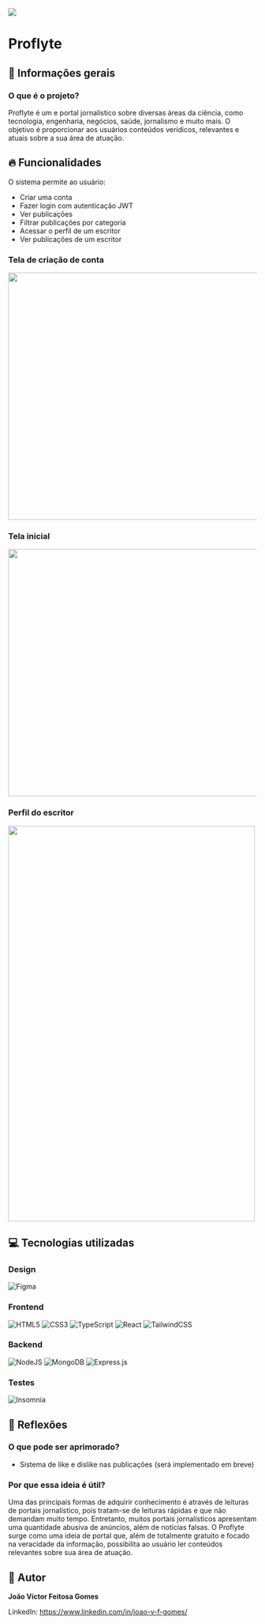 <img src="https://i.imgur.com/KKyl4Tw.png">

# Proflyte

## 📘 Informações gerais

### O que é o projeto?

Proflyte é um e portal jornalístico sobre diversas áreas da ciência, como tecnologia, engenharia, negócios, saúde, jornalismo e muito mais. O objetivo é proporcionar aos usuários conteúdos verídicos, relevantes e atuais sobre a sua área de atuação.

## 🔥 Funcionalidades

O sistema permite ao usuário:

* Criar uma conta
* Fazer login com autenticação JWT
* Ver publicações
* Filtrar publicações por categoria
* Acessar o perfil de um escritor
* Ver publicações de um escritor

### Tela de criação de conta

<img src="https://i.imgur.com/kZPTm5o.jpg" width="800px" height="500px">

### Tela inicial

<img src="https://i.imgur.com/gA7W6dZ.jpg" width="800px" height="500px">

### Perfil do escritor

<img src="https://i.imgur.com/tCMnJrb.jpg" width="500px" height="800px">

## 💻 Tecnologias utilizadas

### Design

![Figma](https://img.shields.io/badge/figma-%23F24E1E.svg?style=for-the-badge&logo=figma&logoColor=white)

### Frontend

![HTML5](https://img.shields.io/badge/html5-%23E34F26.svg?style=for-the-badge&logo=html5&logoColor=white)
![CSS3](https://img.shields.io/badge/css3-%231572B6.svg?style=for-the-badge&logo=css3&logoColor=white)
![TypeScript](https://img.shields.io/badge/typescript-%23007ACC.svg?style=for-the-badge&logo=typescript&logoColor=white)
![React](https://img.shields.io/badge/react-%2320232a.svg?style=for-the-badge&logo=react&logoColor=%2361DAFB)
![TailwindCSS](https://img.shields.io/badge/tailwindcss-%2338B2AC.svg?style=for-the-badge&logo=tailwind-css&logoColor=white)

### Backend

![NodeJS](https://img.shields.io/badge/node.js-6DA55F?style=for-the-badge&logo=node.js&logoColor=white)
![MongoDB](https://img.shields.io/badge/MongoDB-%234ea94b.svg?style=for-the-badge&logo=mongodb&logoColor=white)
![Express.js](https://img.shields.io/badge/express.js-%23404d59.svg?style=for-the-badge&logo=express&logoColor=%2361DAFB)

### Testes

![Insomnia](https://img.shields.io/badge/Insomnia-black?style=for-the-badge&logo=insomnia&logoColor=5849BE)

## 🤔 Reflexões

### O que pode ser aprimorado?

- Sistema de like e dislike nas publicações (será implementado em breve)

### Por que essa ideia é útil?

Uma das principais formas de adquirir conhecimento é através de leituras de portais jornalístico, pois tratam-se de leituras rápidas e que não demandam muito tempo. Entretanto, muitos portais jornalísticos apresentam uma quantidade abusiva de anúncios, além de notícias falsas. O Proflyte surge como uma ideia de portal que, além de totalmente gratuito e focado na veracidade da informação, possibilita ao usuário ler conteúdos relevantes sobre sua área de atuação.

## 👨 Autor

**João Víctor Feitosa Gomes**

LinkedIn: https://www.linkedin.com/in/joao-v-f-gomes/
